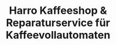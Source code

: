 ---
title: "Harro Kaffeeshop & Reparaturservice für Kaffeevollautomaten"
url: /bonn/harro-kaffeeshop-und-reparaturservice-fuer-kaffeevollautomaten/
shop: Haushaltsgeräte
---
